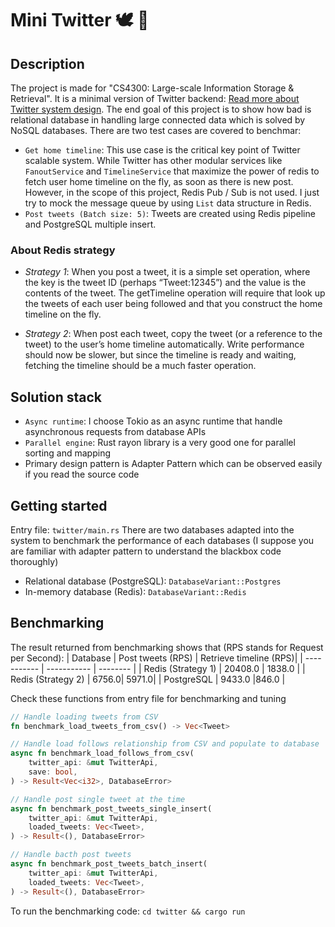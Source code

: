 # Mini Twitter 🕊 💙
## Description
The project is made for "CS4300: Large-scale Information Storage & Retrieval". It is a minimal version of Twitter backend: [Read more about Twitter system design](https://github.com/donnemartin/system-design-primer/blob/master/solutions/system_design/twitter/README.md). The end goal of this project is to show how bad is relational database in handling large connected data which is solved by NoSQL databases. There are two test cases are covered to benchmar:
- `Get home timeline`: This use case is the critical key point of Twitter scalable system. While Twitter has other modular services like `FanoutService` and `TimelineService` that maximize the power of redis to fetch user home timeline on the fly, as soon as there is new post. However, in the scope of this project, Redis Pub / Sub is not used. I just try to mock the message queue by using `List` data structure in Redis.
- `Post tweets (Batch size: 5)`: Tweets are created using Redis pipeline and PostgreSQL multiple insert.
### About Redis strategy
- *Strategy 1*: When you post a tweet, it is a simple set operation, where the key is the tweet ID (perhaps 
“Tweet:12345”) and the value is the contents of the tweet. The getTimeline operation will require that look 
up the tweets of each user being followed and that you construct the home timeline on the fly.
 
- *Strategy 2*: When post each tweet, copy the tweet (or a reference to the tweet) to the user’s 
home timeline automatically.  Write performance should now be slower, but since the timeline is ready and 
waiting, fetching the timeline should be a much faster operation.
 
## Solution stack
- `Async runtime`: I choose Tokio as an async runtime that handle asynchronous requests from database APIs
- `Parallel engine`: Rust rayon library is a very good one for parallel sorting and mapping
- Primary design pattern is Adapter Pattern which can be observed easily if you read the source code
## Getting started
Entry file: `twitter/main.rs`
There are two databases adapted into the system to benchmark the performance of each databases (I suppose you are familiar with adapter pattern to understand the blackbox code thoroughly)
- Relational database (PostgreSQL): `DatabaseVariant::Postgres`
- In-memory database (Redis): `DatabaseVariant::Redis`
## Benchmarking
The result returned from benchmarking shows that (RPS stands for Request per Second):
| Database      | Post tweets (RPS) | Retrieve timeline (RPS)|
| ----------- | ----------- | -------- |
| Redis (Strategy 1)      |   20408.0     | 1838.0 |
| Redis (Strategy 2) | 6756.0| 5971.0|
| PostgreSQL  | 9433.0 |846.0 |
					
Check these functions from entry file for benchmarking and tuning
```rs
// Handle loading tweets from CSV
fn benchmark_load_tweets_from_csv() -> Vec<Tweet>

// Handle load follows relationship from CSV and populate to database
async fn benchmark_load_follows_from_csv(
    twitter_api: &mut TwitterApi,
    save: bool,
) -> Result<Vec<i32>, DatabaseError>

// Handle post single tweet at the time
async fn benchmark_post_tweets_single_insert(
    twitter_api: &mut TwitterApi,
    loaded_tweets: Vec<Tweet>,
) -> Result<(), DatabaseError>

// Handle bacth post tweets 
async fn benchmark_post_tweets_batch_insert(
    twitter_api: &mut TwitterApi,
    loaded_tweets: Vec<Tweet>,
) -> Result<(), DatabaseError>
```
To run the benchmarking code: `cd twitter && cargo run`
